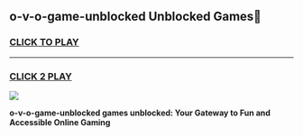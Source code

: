 
## o-v-o-game-unblocked Unblocked Games👋
<h3>
<a href="https://news.freeplayer.one?title=o-v-o-game-unblocked&ref=16F">CLICK TO PLAY</a></h3>
<hr>

<h3>
<a href="https://news.freeplayer.one?title=o-v-o-game-unblocked&ref=16F">CLICK 2 PLAY</a>
  
</h3>

<a href="https://news.freeplayer.one?title=o-v-o-game-unblocked&ref=16F/"><img src="https://clearcache.store/games.png"></a>


**o-v-o-game-unblocked games unblocked: Your Gateway to Fun and Accessible Online Gaming**
